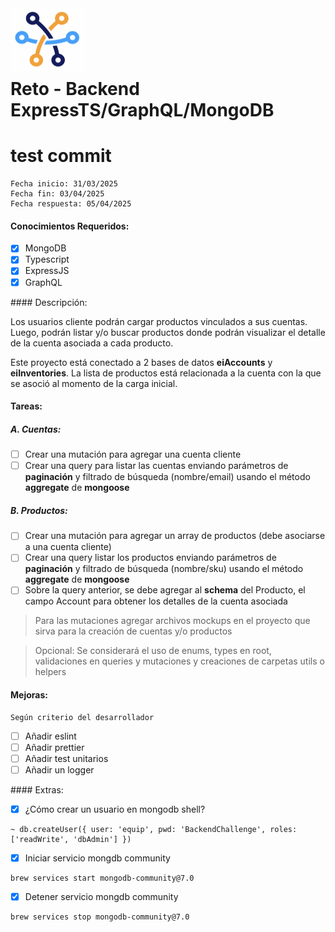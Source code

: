 <img src="./logo.png" alt="Project Logo or Image" width="120" height="100" style="margin-bottom: -30px">

# Reto - Backend ExpressTS/GraphQL/MongoDB
# test commit 
```
Fecha inicio: 31/03/2025
Fecha fin: 03/04/2025
Fecha respuesta: 05/04/2025
```

#### Conocimientos Requeridos:

- [x] MongoDB
- [x] Typescript
- [x] ExpressJS
- [x] GraphQL

#### Descripción:

Los usuarios cliente podrán cargar productos vinculados a sus cuentas. Luego, podrán listar y/o buscar productos donde podrán visualizar el detalle de la cuenta asociada a cada producto.

Este proyecto está conectado a 2 bases de datos **eiAccounts** y **eiInventories**. La lista de productos está relacionada a la cuenta con la que se asoció al momento de la carga inicial.

#### Tareas:

##### A. Cuentas:

- [ ] Crear una mutación para agregar una cuenta cliente
- [ ] Crear una query para listar las cuentas enviando parámetros de **paginación** y filtrado de búsqueda (nombre/email) usando el método **aggregate** de **mongoose**

##### B. Productos:

- [ ] Crear una mutación para agregar un array de productos (debe asociarse a una cuenta cliente)
- [ ] Crear una query listar los productos enviando parámetros de **paginación** y filtrado de búsqueda (nombre/sku) usando el método **aggregate** de **mongoose**
- [ ] Sobre la query anterior, se debe agregar al **schema** del Producto, el campo Account para obtener los detalles de la cuenta asociada

> Para las mutaciones agregar archivos mockups en el proyecto que sirva para la creación de cuentas y/o productos

> Opcional: Se considerará el uso de enums, types en root, validaciones en queries y mutaciones y creaciones de carpetas utils o helpers

#### Mejoras:

```
Según criterio del desarrollador
```

- [ ] Añadir eslint
- [ ] Añadir prettier
- [ ] Añadir test unitarios
- [ ] Añadir un logger

#### Extras:

- [x] ¿Cómo crear un usuario en mongodb shell?

```
~ db.createUser({ user: 'equip', pwd: 'BackendChallenge', roles: ['readWrite', 'dbAdmin'] })
```

- [x] Iniciar servicio mongdb community

```
brew services start mongodb-community@7.0
```

- [x] Detener servicio mongdb community

```
brew services stop mongodb-community@7.0
```
